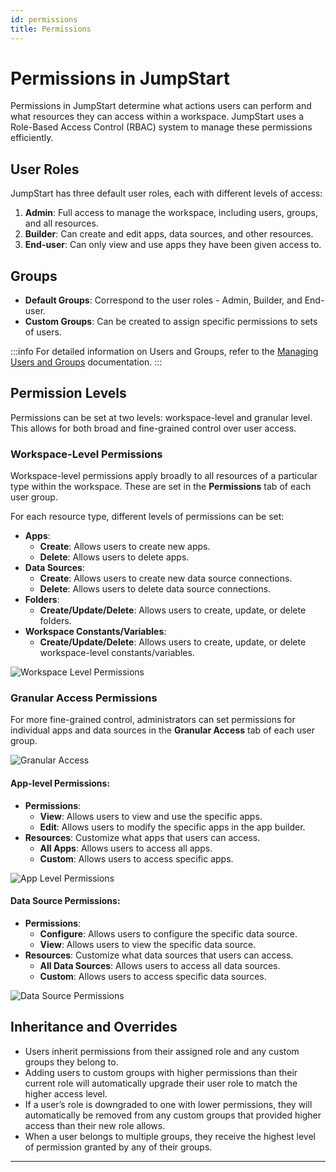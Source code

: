 ```yaml
---
id: permissions
title: Permissions
---
```


# Permissions in JumpStart

Permissions in JumpStart determine what actions users can perform and what resources they can access within a workspace. JumpStart uses a Role-Based Access Control (RBAC) system to manage these permissions efficiently.

## User Roles

JumpStart has three default user roles, each with different levels of access:

1. **Admin**: Full access to manage the workspace, including users, groups, and all resources.
2. **Builder**: Can create and edit apps, data sources, and other resources.
3. **End-user**: Can only view and use apps they have been given access to.

## Groups

- **Default Groups**: Correspond to the user roles - Admin, Builder, and End-user.
- **Custom Groups**: Can be created to assign specific permissions to sets of users.

:::info
For detailed information on Users and Groups, refer to the [Managing Users and Groups](/docs/tutorial/manage-users-groups) documentation.
:::

## Permission Levels

Permissions can be set at two levels: workspace-level and granular level. This allows for both broad and fine-grained control over user access.

### Workspace-Level Permissions

Workspace-level permissions apply broadly to all resources of a particular type within the workspace. These are set in the **Permissions** tab of each user group.

For each resource type, different levels of permissions can be set:

- **Apps**: 
    - **Create**: Allows users to create new apps.
    - **Delete**: Allows users to delete apps.
- **Data Sources**: 
    - **Create**: Allows users to create new data source connections.
    - **Delete**: Allows users to delete data source connections.
- **Folders**:
    - **Create/Update/Delete**: Allows users to create, update, or delete folders.
- **Workspace Constants/Variables**:
    - **Create/Update/Delete**: Allows users to create, update, or delete workspace-level constants/variables.


<div style={{textAlign: 'center', paddingBottom:'24px'}}>
<img className="screenshot-full" src="/img/tutorial/manage-users-groups/workspace-level-permissions.png" alt="Workspace Level Permissions" />
</div>

### Granular Access Permissions

For more fine-grained control, administrators can set permissions for individual apps and data sources in the **Granular Access** tab of each user group.

<div style={{textAlign: 'center', paddingBottom:'24px'}}>
<img className="screenshot-full" src="/img/tutorial/manage-users-groups/granular-access.png" alt="Granular Access" />
</div>

#### App-level Permissions:
- **Permissions**: 
  - **View**: Allows users to view and use the specific apps.
  - **Edit**: Allows users to modify the specific apps in the app builder.
- **Resources**: Customize what apps that users can access.
  - **All Apps**: Allows users to access all apps.
  - **Custom**: Allows users to access specific apps.

<div style={{textAlign: 'center', paddingBottom:'24px'}}>
<img className="screenshot-full" src="/img/tutorial/manage-users-groups/app-level-permissions.png" alt="App Level Permissions" />
</div>

#### Data Source Permissions:
- **Permissions**: 
  - **Configure**: Allows users to configure the specific data source.
  - **View**: Allows users to view the specific data source.
- **Resources**: Customize what data sources that users can access.
  - **All Data Sources**: Allows users to access all data sources.
  - **Custom**: Allows users to access specific data sources.

<div style={{textAlign: 'center', paddingBottom:'24px'}}>
<img className="screenshot-full" src="/img/tutorial/manage-users-groups/data-source-permissions.png" alt="Data Source Permissions" />
</div>

## Inheritance and Overrides

- Users inherit permissions from their assigned role and any custom groups they belong to.
- Adding users to custom groups with higher permissions than their current role will automatically upgrade their user role to match the higher access level.  
- If a user’s role is downgraded to one with lower permissions, they will automatically be removed from any custom groups that provided higher access than their new role allows.  
- When a user belongs to multiple groups, they receive the highest level of permission granted by any of their groups.

---